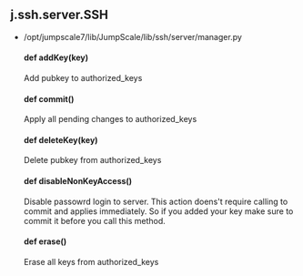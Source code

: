 ## j.ssh.server.SSH

- /opt/jumpscale7/lib/JumpScale/lib/ssh/server/manager.py

    #### def addKey(key) 
    
    Add pubkey to authorized_keys
    #### def commit() 
    
    Apply all pending changes to authorized_keys
    #### def deleteKey(key) 
    
    Delete pubkey from authorized_keys
    #### def disableNonKeyAccess() 
    
    Disable passowrd login to server. This action doens't require
    calling to commit and applies immediately. So if you added your key
    make sure to commit it before you call this method.
    #### def erase() 
    
    Erase all keys from authorized_keys
